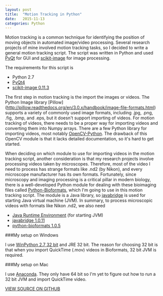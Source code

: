 ```yaml
---
layout: post
title:  "Motion Tracking in Python"
date:   2015-11-13
categories: Python
---
```

Motion tracking is a common technique for identifying the position of moving objects in automated image/video processing. Several research projects of mine involved motion tracking tasks, so I decided to write a general motion tracking script. The script was written in Python and used [PyQt](https://wiki.python.org/moin/PyQt) for GUI and [scikit-image](http://scikit-image.org/) for image processing.

The requirements for this script is

- Python 2.7
- [PyQt4](https://wiki.python.org/moin/PyQt)
- [scikit-image 0.11.3](http://scikit-image.org/)

The first step in motion tracking is the import the images or videos. The Python Image library [Pillow] (http://pillow.readthedocs.org/en/3.0.x/handbook/image-file-formats.html) supports a variety of commonly used image formats, including .jpg, .png, .fig, .bmp, and .eps, but it doesn't support importing of videos. For motion tracking of videos, there needs to be a proper way for importing videos and converting them into Numpy arrays. There are a few Python library for importing videos, most notably [OpenCV-Python](https://opencv-python-tutroals.readthedocs.org/en/latest/#). The drawback of this OpenCV module is that it lacks detailed documentation, so it's hard to get started. 

When deciding on which module to use for importing videos in the motion tracking script, another consideration is that my research projects involve processing videos taken by microscopes. Therefore, most of the video I need to process has strange formats like .nd2 (by Nikon), and every microscope manufacturer has its own formats. Fortunately, since microscopy and imaging processing is a critical pillar in modern biology, there is a well-developed Python module for dealing with these bioimaging files called [Python-Bioformats](http://pythonhosted.org/python-bioformats/), which I'm going to use in this motion tracking script. The module is a Java library, so [javabridge](https://pypi.python.org/pypi/javabridge) is used for starting Java virtual machine (JVM). In summary, to process microscopic videos with formats like Nikon .nd2, we also need

* [Java Runtime Environment](http://www.oracle.com/technetwork/java/javase/downloads/index.html) (for starting JVM)
* [javabridge 1.0.11](https://pypi.python.org/pypi/javabridge)
* [python-bioformats 1.0.5](http://pythonhosted.org/python-bioformats/)

###My setup on Windows

I use [WinPython 2.7 32 bit](http://winpython.github.io/) and JRE 32 bit. The reason for choosing 32 bit is that when you import QuickTime (.mov) videos in Bioformats, 32 bit JVM is required.

###My setup on Mac

I use [Anaconda](https://www.continuum.io/downloads). They only have 64 bit so I'm yet to figure out how to run a 32 bit JVM and import QuickTime video.

[VIEW SOURCE ON GITHUB](https://github.com/xngli/Microtissue-Image-Registration)
